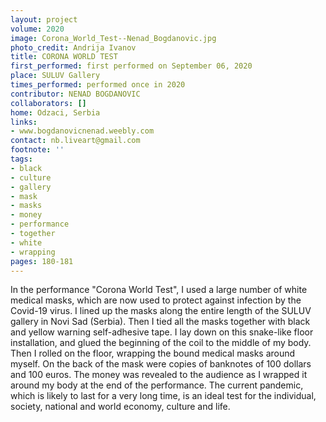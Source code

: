 ```yaml
---
layout: project
volume: 2020
image: Corona_World_Test--Nenad_Bogdanovic.jpg
photo_credit: Andrija Ivanov
title: CORONA WORLD TEST
first_performed: first performed on September 06, 2020
place: SULUV Gallery
times_performed: performed once in 2020
contributor: NENAD BOGDANOVIC
collaborators: []
home: Odzaci, Serbia
links:
- www.bogdanovicnenad.weebly.com
contact: nb.liveart@gmail.com
footnote: ''
tags:
- black
- culture
- gallery
- mask
- masks
- money
- performance
- together
- white
- wrapping
pages: 180-181
---
```

In the performance "Corona World Test", I used a large number of white medical masks, which are now used to protect against infection by the Covid-19 virus. I lined up the masks along the entire length of the SULUV gallery in Novi Sad (Serbia). Then I tied all the masks together with black and yellow warning self-adhesive tape. I lay down on this snake-like floor installation, and glued the beginning of the coil to the middle of my body. Then I rolled on the floor, wrapping the bound medical masks around myself. On the back of the mask were copies of banknotes of 100 dollars and 100 euros. The money was revealed to the audience as I wrapped it around my body at the end of the performance. The current pandemic, which is likely to last for a very long time, is an ideal test for the individual, society, national and world economy, culture and life.